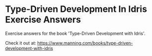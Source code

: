 # Type-Driven Development In Idris Exercise Answers

Exercise answers for the book 'Type-Driven Development with Idris'.

Check it out at: https://www.manning.com/books/type-driven-development-with-idris
